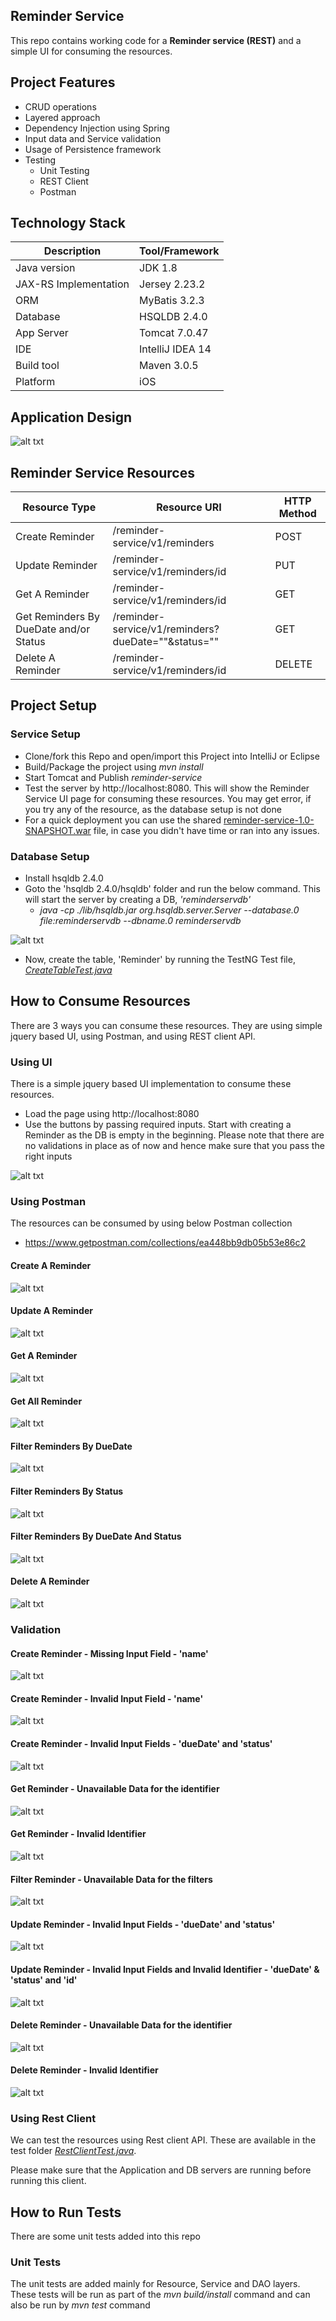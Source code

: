 ## Reminder Service

This repo contains working code for a __Reminder service (REST)__ and a simple UI for consuming the resources. 

## Project Features

- CRUD operations
- Layered approach
- Dependency Injection using Spring
- Input data and Service validation
- Usage of Persistence framework
- Testing
  - Unit Testing
  - REST Client
  - Postman

## Technology Stack

| Description               | Tool/Framework    |
| --------------------------|-------------------|
| Java version              | JDK 1.8           |
| JAX-RS Implementation     | Jersey 2.23.2     |
| ORM                       | MyBatis 3.2.3     |
| Database                  | HSQLDB 2.4.0      |
| App Server                | Tomcat 7.0.47     |
| IDE                       | IntelliJ IDEA 14  |
| Build tool                | Maven 3.0.5       |
| Platform                  | iOS               |

## Application Design

![alt txt](https://github.com/RathaKM/reminder-service/blob/develop/src/main/resources/images/design.png)

## Reminder Service Resources

| Resource Type                         | Resource URI                                          |    HTTP Method |
| --------------------------------------|------------------------------------------------------ |----------------|
| Create Reminder                       | /reminder-service/v1/reminders                        | POST           |
| Update Reminder                       | /reminder-service/v1/reminders/id                     | PUT            |
| Get A Reminder                        | /reminder-service/v1/reminders/id                     | GET            |
| Get Reminders By DueDate and/or Status| /reminder-service/v1/reminders?dueDate=""&status=""   | GET            |
| Delete A Reminder                     | /reminder-service/v1/reminders/id                     | DELETE         |   

## Project Setup

### Service Setup

- Clone/fork this Repo and open/import this Project into IntelliJ or Eclipse
- Build/Package the project using _mvn install_
- Start Tomcat and Publish _reminder-service_
- Test the server by http://localhost:8080. This will show the Reminder Service UI page for consuming these resources. You may get error, if you try any of the resource, as the database setup is not done
- For a quick deployment you can use the shared [reminder-service-1.0-SNAPSHOT.war](../develop/reminder-service-1.0-SNAPSHOT.war) file, in case you didn't have time or ran into any issues. 

### Database Setup

- Install hsqldb 2.4.0
- Goto the 'hsqldb 2.4.0/hsqldb' folder and run the below command. This will start the server by creating a DB, _'reminderservdb'_
  - _java -cp ./lib/hsqldb.jar org.hsqldb.server.Server --database.0 file:reminderservdb --dbname.0 reminderservdb_
  
![alt txt](https://github.com/RathaKM/reminder-service/blob/develop/src/main/resources/images/hsqldb_server_start.png)

- Now, create the table, 'Reminder' by running the TestNG Test file, [_CreateTableTest.java_](../develop/src/test/java/com/reminder/service/integration/CreateTableTest.java)

## How to Consume Resources

There are 3 ways you can consume these resources. They are using simple jquery based UI, using Postman, and using REST client API. 

### Using UI

There is a simple jquery based UI implementation to consume these resources. 
- Load the page using http://localhost:8080
- Use the buttons by passing required inputs. Start with creating a Reminder as the DB is empty in the beginning. Please note that there are no validations in place as of now and hence make sure that you pass the right inputs

![alt txt](https://github.com/RathaKM/reminder-service/blob/develop/src/main/resources/images/reminder_service_ui.png)

### Using Postman

The resources can be consumed by using below Postman collection
- https://www.getpostman.com/collections/ea448bb9db05b53e86c2 

#### Create A Reminder
![alt txt](https://github.com/RathaKM/reminder-service/blob/develop/src/main/resources/images/create_reminder.png)

#### Update A Reminder
![alt txt](https://github.com/RathaKM/reminder-service/blob/develop/src/main/resources/images/update_a_reminder.png)

#### Get A Reminder
![alt txt](https://github.com/RathaKM/reminder-service/blob/develop/src/main/resources/images/get_a_reminder.png)

#### Get All Reminder
![alt txt](https://github.com/RathaKM/reminder-service/blob/develop/src/main/resources/images/get_all_reminders.png)

#### Filter Reminders By DueDate
![alt txt](https://github.com/RathaKM/reminder-service/blob/develop/src/main/resources/images/filter_reminder_by_duedate.png)

#### Filter Reminders By Status
![alt txt](https://github.com/RathaKM/reminder-service/blob/develop/src/main/resources/images/filter_reminder_by_status.png)

#### Filter Reminders By DueDate And Status
![alt txt](https://github.com/RathaKM/reminder-service/blob/develop/src/main/resources/images/filter_reminder_by_duedate_and_status.png)

#### Delete A Reminder
![alt txt](https://github.com/RathaKM/reminder-service/blob/develop/src/main/resources/images/delete_reminder.png)

### Validation

#### Create Reminder - Missing Input Field - 'name'
![alt txt](https://github.com/RathaKM/reminder-service/blob/develop/src/main/resources/images/missing_name.png)

#### Create Reminder - Invalid Input Field - 'name'
![alt txt](https://github.com/RathaKM/reminder-service/blob/develop/src/main/resources/images/invalid_name.png)

#### Create Reminder - Invalid Input Fields - 'dueDate' and 'status'
![alt txt](https://github.com/RathaKM/reminder-service/blob/develop/src/main/resources/images/invalid_duedate_status.png)

#### Get Reminder - Unavailable Data for the identifier
![alt txt](https://github.com/RathaKM/reminder-service/blob/develop/src/main/resources/images/unavailable_item.png)

#### Get Reminder - Invalid Identifier
![alt txt](https://github.com/RathaKM/reminder-service/blob/develop/src/main/resources/images/invalid_identifier.png)

#### Filter Reminder - Unavailable Data for the filters
![alt txt](https://github.com/RathaKM/reminder-service/blob/develop/src/main/resources/images/data_unavailable_filter.png)

#### Update Reminder - Invalid Input Fields - 'dueDate' and 'status'
![alt txt](https://github.com/RathaKM/reminder-service/blob/develop/src/main/resources/images/update_invalid_input.png)

#### Update Reminder - Invalid Input Fields and Invalid Identifier - 'dueDate' & 'status' and 'id'
![alt txt](https://github.com/RathaKM/reminder-service/blob/develop/src/main/resources/images/update_invalid_input_id.png)

#### Delete Reminder - Unavailable Data for the identifier
![alt txt](https://github.com/RathaKM/reminder-service/blob/develop/src/main/resources/images/delete_data_not_available.png)

#### Delete Reminder - Invalid Identifier
![alt txt](https://github.com/RathaKM/reminder-service/blob/develop/src/main/resources/images/delete_invalid_id.png)


### Using Rest Client
We can test the resources using Rest client API. These are available in the test folder [_RestClientTest.java_](../develop/src/test/java/com/reminder/service/integration/RestClientTest.java).

Please make sure that the Application and DB servers are running before running this client.

## How to Run Tests

There are some unit tests added into this repo

### Unit Tests

The unit tests are added mainly for Resource, Service and DAO layers. These tests will be run as part of the _mvn build/install_ command and can also be run by _mvn test_ command
 
